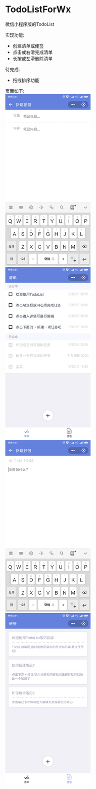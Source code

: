# TodoListForWx
微信小程序版的TodoList  

实现功能:  
* 创建清单或便签
* 点击或右滑完成清单
* 长按或左滑删除清单

待完成:
* 拖拽排序功能

页面如下:  
![new_todo](https://github.com/wmm387/TodoListForWx/blob/master/img/new_todo.png)
![todolist](https://github.com/wmm387/TodoListForWx/blob/master/img/todolist.png)
![new_note](https://github.com/wmm387/TodoListForWx/blob/master/img/new_note.png)
![notelist](https://github.com/wmm387/TodoListForWx/blob/master/img/notelist.png)
